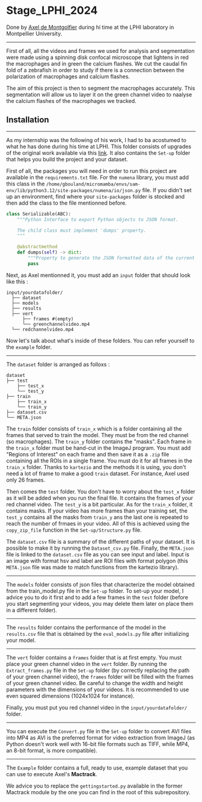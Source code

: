 # Stage_LPHI_2024

Done by [Axel de Montgolfier](https://github.com/Axeldmont/) during hi time at the LPHI laboratory in Montpellier University.

---

First of all, all the videos and frames we used for analysis and segmentation were made using a spinning disk confocal microscope that lightens in red the macrophages and in green the calcium flashes. We cut the caudal fin fold of a zebrafish in order to study if there is a connection between the polarization of macrophages and calcium flashes.

The aim of this project is then to segment the macrophages accurately. This segmentation will allow us to layer it on the green channel video to naalyse the calcium flashes of the macrophages we tracked.

## Installation

---

As my internship was the following of his work, I had to ba acostumed to what he has done during his time at LPHI. This folder consists of upgrades of the original work available via this [link](https://github.com/Axeldmont/Stage-LPHI-2024). It also contains the `Set-up` folder that helps you build the project and your dataset.

First of all, the packages you will need in order to run this project are available in the `requirements.txt` file. For the `numena` library, you must add this class in the  `/home/gbouland/micromamba/envs/sam-env/lib/python3.12/site-packages/numena/io/json.py` file. If you didn't set up an environment, find where your `site-packages` folder is stocked and then add the class to the file mentionned before.

```python
class Serializable(ABC):
    """Python Interface to export Python objects to JSON format.

    The child class must implement 'dumps' property.
    """

    @abstractmethod
    def dumps(self) -> dict:
        """Property to generate the JSON formatted data of the current instance."""
        pass
```

Next, as Axel mentionned it, you must add an `input` folder that should look like this :

```
input/yourdatafolder/
  ├── dataset
  ├── models
  ├── results
  ├── vert
      ├── frames #(empty)
      └── greenchannelvideo.mp4
  └── redchannelvideo.mp4
```

Now let's talk about what's inside of these folders. You can refer yourself to the `example` folder.

---

The `dataset` folder is arranged as folloxs :

```
dataset
├── test
    ├── test_x
    └── test_y
├── train
    ├── train_x
    └── train_y
├── dataset.csv
└── META.json
```

The `train` folder consists of `train_x` which is a folder containing all the frames that served to train the model. They must be from the red channel (so macrophages). The `train_y` folder contains the "masks". Each frame in the `train_x` folder must be hand-cut in the ImageJ program. You must add "Regions of Interest" on each frame and then save it as a `.zip` file containing all the ROIs in a single frame. You must do it for all frames in the `train_x` folder. Thanks to `kartezio` and the methods it is using, you don't need a lot of frame to make a good `train` dataset. For instance, Axel used only 26 frames.

Then comes the `test` folder. You don't have to worry about the `test_x` folder as it will be added when you run the final file. It contains the frames of your red channel video. The `test_y` is a bit particular. As for the `train_x` folder, it contains masks. If your video has more frames than your training set, the `test_y` contains all the masks from `train_y` ans the last one is repeated to reach the number of frmaes in your video. All of this is achieved using the `copy_zip_file` function in the `Set-up/Structure.py` file.

The `dataset.csv` file is a summary of the different paths of your dataset. It is possible to make it by running the `Dataset_csv.py` file. Finally, the `META.json` file is linked to the `dataset.csv` file as you can see input and label. Input is an image with format hsv and label are ROI files with format polygon (this `META.json` file was made to match functions from the kartezio library).

---

The `models` folder consists of json files that characterize the model obtained from the train_model.py file in the `Set-up` folder. To set-up your model, I advice you to do it first and to add a few frames in the `test` folder (before you start segmenting your videos, you may delete them later on place them in a different folder).

---

The `results` folder contains the performance of the model in the `results.csv` file that is obtained by the `eval_models.py` file after initializing your model.

---

The `vert` folder contains a `frames` folder that is at first empty. You must place your green channel video in the `vert` folder. By running the `Extract_frames.py` file in the `Set-up` folder (by correctly replacing the path of your green channel video), the `frames` folder will be filled with the frames of your green channel video. Be careful to change the width and height parameters with the dimensions of your videos. It is recommended to use even squared dimensions (1024x1024 for instance).

Finally, you must put you red channel video in the `input/yourdatafolder/` folder.

---

You can execute the `Convert.py` file in the `Set-up` folder to convert AVI files into MP4 as AVI is the preferred format for video extraction from ImageJ (as Python doesn't work well with 16-bit file formats such as TIFF, while MP4, an 8-bit format, is more compatible).

---

The `Example` folder contains a full, ready to use, example dataset that you can use to execute Axel's **Mactrack**.

We advice you to replace the `gettingstarted.py` available in the former Mactrack module by the one you can find in the root of this subrepository.
